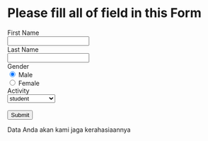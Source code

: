 # Please fill all of field in this Form
<form>
First Name<br>
<input type="text" name="firstname">
<br>
Last Name<br>
<input type="text" name="lastname">
<br>
Gender<br>
<input type="radio" name="gender" value="male" checked> Male<br>
  <input type="radio" name="gender" value="female"> Female<br>
  Activity<br>
  <select name="activity">
    <option value="student">student</option>
    <option value="freelance">freelance</option>
    <option value="worker">worker</option>
    <option value="bussinessman">bussinessman</option>
    <option value="other">other</option>
  </select>
  <br><br>
  <input type="submit" value="Submit">
 </form>
<p>Data Anda akan kami jaga kerahasiaannya</p>
